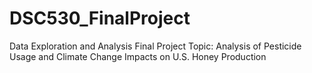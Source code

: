 # DSC530_FinalProject
Data Exploration and Analysis Final Project
Topic: Analysis of Pesticide Usage and Climate Change Impacts on U.S. Honey Production
